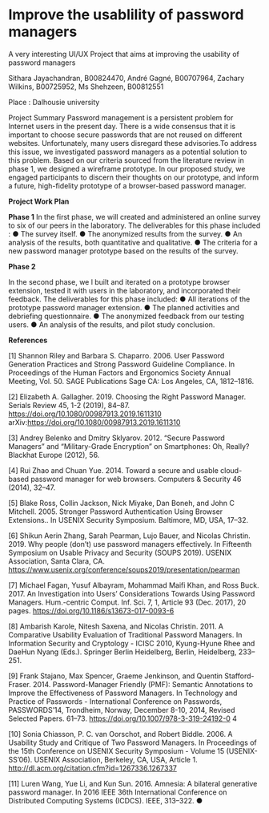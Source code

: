 # Improve the usablility of password managers
A very interesting UI/UX Project that aims at improving the usability of password managers



Sithara Jayachandran, B00824470,
André Gagné, B00707964,
Zachary Wilkins, B00725952,
Ms Shehzeen, B00812551

Place :  Dalhousie university

Project Summary
Password management is a persistent problem for Internet users in the present day. There is a wide consensus that it is important to choose secure passwords that are not reused on different websites. Unfortunately, many users disregard these advisories.To address this issue, we investigated password managers as a potential solution to this problem. Based on our criteria sourced from the literature review in phase 1, we designed a wireframe prototype. In our proposed study, we engaged  participants to discern their thoughts on our prototype, and inform a future, high-fidelity prototype of a browser-based password manager.

**Project Work Plan**

**Phase 1**
In the first phase, we will created and administered an online survey to six of our peers in the laboratory.
The deliverables for this phase included :
●	The survey itself.
●	The anonymized results from the survey.
●	An analysis of the results, both quantitative and qualitative.
●	The criteria for a new password manager prototype based on the results of the survey.

**Phase 2**

In the second phase, we l built and iterated on a prototype browser extension, tested it with users in the laboratory, and incorporated their feedback.
The deliverables for this phase included:
●	All iterations of the prototype password manager extension.
●	The planned activities and debriefing questionnaire.
●	The anonymized feedback from our testing users.
●	An analysis of the results, and pilot study conclusion.

**References**

[1] Shannon Riley and Barbara S. Chaparro. 2006. User Password Generation Practices and Strong Password Guideline Compliance. In Proceedings of the Human Factors and
Ergonomics Society Annual Meeting, Vol. 50. SAGE Publications Sage CA: Los Angeles, CA, 1812–1816.

[2] Elizabeth A. Gallagher. 2019. Choosing the Right Password Manager. Serials Review 45, 1-2 (2019), 84–87.
https://doi.org/10.1080/00987913.2019.1611310 arXiv:https://doi.org/10.1080/00987913.2019.1611310

[3] Andrey Belenko and Dmitry Sklyarov. 2012. “Secure Password Managers” and “Military-Grade Encryption” on Smartphones: Oh, Really? Blackhat Europe (2012), 56.

[4] Rui Zhao and Chuan Yue. 2014. Toward a secure and usable cloud-based password manager for web browsers. Computers & Security 46 (2014), 32–47.

[5] Blake Ross, Collin Jackson, Nick Miyake, Dan Boneh, and John C Mitchell. 2005. Stronger Password Authentication Using Browser Extensions.. In USENIX Security Symposium.
Baltimore, MD, USA, 17–32.

[6] Shikun Aerin Zhang, Sarah Pearman, Lujo Bauer, and Nicolas Christin. 2019. Why people (don’t) use password managers effectively. In Fifteenth Symposium on Usable Privacy
and Security (SOUPS 2019). USENIX Association, Santa Clara, CA. https://www.usenix.org/conference/soups2019/presentation/pearman

[7] Michael Fagan, Yusuf Albayram, Mohammad Maifi Khan, and Ross Buck. 2017. An Investigation into Users’ Considerations Towards Using Password Managers. Hum.-centric
Comput. Inf. Sci. 7, 1, Article 93 (Dec. 2017), 20 pages. https://doi.org/10.1186/s13673-017-0093-6

[8] Ambarish Karole, Nitesh Saxena, and Nicolas Christin. 2011. A Comparative Usability Evaluation of Traditional Password Managers. In Information Security and Cryptology -
ICISC 2010, Kyung-Hyune Rhee and DaeHun Nyang (Eds.). Springer Berlin Heidelberg, Berlin, Heidelberg, 233–251.

[9] Frank Stajano, Max Spencer, Graeme Jenkinson, and Quentin Stafford-Fraser. 2014. Password-Manager Friendly (PMF): Semantic Annotations to Improve the Effectiveness of
Password Managers. In Technology and Practice of Passwords - International Conference on Passwords, PASSWORDS’14, Trondheim, Norway, December 8-10, 2014, Revised Selected
Papers. 61–73. https://doi.org/10.1007/978-3-319-24192-0 4

[10] Sonia Chiasson, P. C. van Oorschot, and Robert Biddle. 2006. A Usability Study and Critique of Two Password Managers. In Proceedings of the 15th Conference on USENIX
Security Symposium - Volume 15 (USENIX-SS’06). USENIX Association, Berkeley, CA, USA, Article 1. http://dl.acm.org/citation.cfm?id=1267336.1267337

[11] Luren Wang, Yue Li, and Kun Sun. 2016. Amnesia: A bilateral generative password manager. In 2016 IEEE 36th International Conference on Distributed Computing Systems
(ICDCS). IEEE, 313–322.
●	






